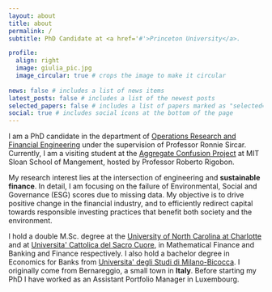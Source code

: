 ```yaml
---
layout: about
title: about
permalink: /
subtitle: PhD Candidate at <a href='#'>Princeton University</a>. 

profile:
  align: right
  image: giulia_pic.jpg
  image_circular: true # crops the image to make it circular
  
news: false # includes a list of news items
latest_posts: false # includes a list of the newest posts
selected_papers: false # includes a list of papers marked as "selected={true}"
social: true # includes social icons at the bottom of the page
---
```


I am a PhD candidate in the department of [Operations Research and Financial Engineering](https://orfe.princeton.edu) under the supervision of Professor Ronnie Sircar. Currently, I am a visiting student at the [Aggregate Confusion Project](https://orfe.princeton.edu) at MIT Sloan School of Mangement, hosted by Professor Roberto Rigobon. 

My research interest lies at the intersection of engineering and **sustainable finance**. In detail, I am focusing on the failure of Environmental, Social and Governance (ESG) scores due to missing data.
My objective is to drive positive change in the financial industry, and to efficiently redirect capital towards responsible investing practices that benefit both society and the environment.

I hold a double M.Sc. degree at the [University of North Carolina at Charlotte](https://www.charlotte.edu) and at [Universita' Cattolica del Sacro Cuore](https://www.charlotte.edu), in Mathematical Finance and Banking and Finance respectively. I also hold a bachelor degree in Economics for Banks from [Universita' degli Studi di Milano-Bicocca](https://en.unimib.it). I
originally come from Bernareggio, a small town in **Italy**. Before starting my PhD I have worked as an Assistant Portfolio Manager in Luxembourg.
